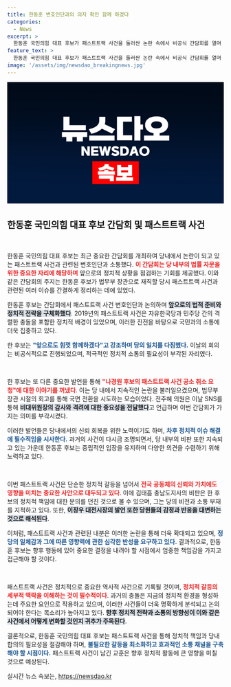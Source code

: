 ```yaml
---
title: 한동훈 변호인단과의 의지 확인 함께 하겠다
categories:
  - News
excerpt: >
  한동훈 국민의힘 대표 후보가 패스트트랙 사건을 둘러싼 논란 속에서 비공식 간담회를 열며 당내 갈등에 불을 붙였다. 나경원 후보의 공소 취소 요청을 폭로한 뒤 소환된 한 후보의 발언이 후폭풍을 낳으며 내부 비판이 거세지고 있다.
feature_text: >
  한동훈 국민의힘 대표 후보가 패스트트랙 사건을 둘러싼 논란 속에서 비공식 간담회를 열며 당내 갈등에 불을 붙였다. 나경원 후보의 공소 취소 요청을 폭로한 뒤 소환된 한 후보의 발언이 후폭풍을 낳으며 내부 비판이 거세지고 있다.
image: '/assets/img/newsdao_breakingnews.jpg'
---
```


<p><img src="/assets/img/newsdao_breakingnews.jpg" alt="pcversion 속보" /></p>

<h2 data-ke-size="size26">한동훈 국민의힘 대표 후보 간담회 및 패스트트랙 사건</h2>

<p data-ke-size="size16">&nbsp;</p>

<p>한동훈 국민의힘 대표 후보는 최근 중요한 간담회를 개최하여 당내에서 논란이 되고 있는 패스트트랙 사건과 관련된 변호인단과 소통했다. <b><span style="color: #ee2323;">이 간담회는 당 내부의 법률 자문을 위한 중요한 자리에 해당하며</span></b> 앞으로의 정치적 상황을 점검하는 기회를 제공했다. 이와 같은 간담회의 주지는 한동훈 후보가 법무부 장관으로 재직할 당시 패스트트랙 사건과 관련된 여러 이슈를 간결하게 정리하는 데에 있었다.</p>

<p>한동훈 후보는 간담회에서 패스트트랙 사건 변호인단과 논의하며 <b><span style="background-color: #21538527;">앞으로의 법적 준비와 정치적 전략을 구체화했다</span></b>. 2019년의 패스트트랙 사건은 자유한국당과 민주당 간의 격렬한 충돌을 포함한 정치적 배경이 있었으며, 이러한 진전을 바탕으로 국민과의 소통에 더욱 집중하고 있다.</p>

<p>한 후보는 <b><span style="color: #1a5490;">"앞으로도 힘껏 함께하겠다"고 강조하며 당의 일치를 다짐했다.</span></b> 이날의 회의는 비공식적으로 진행되었으며, 적극적인 정치적 소통의 필요성이 부각된 자리였다.</p>

<p data-ke-size="size16">&nbsp;</p>

<p>한 후보는 또 다른 중요한 발언을 통해 <b><span style="color: #ee2323;">"나경원 후보의 패스트트랙 사건 공소 취소 요청"에 대한 이야기를 꺼냈다</span></b>. 이는 당 내에서 지속적인 논란을 불러일으켰으며, 법무부 장관 시절의 회고를 통해 국면 전환을 시도하는 모습이었다. 전주혜 의원은 이날 SNS를 통해 <b><span style="background-color: #21538527;">비대위원장의 감사와 격려에 대한 중요성을 전달했다</span></b>고 언급하며 이번 간담회가 가지는 의미를 부각시켰다.</p>

<p>이러한 발언들은 당내에서의 신뢰 회복을 위한 노력이기도 하며, <b><span style="color: #1a5490;">차후 정치적 이슈 해결에 필수적임을 시사한다.</span></b> 과거의 사건이 다시금 조명되면서, 당 내부의 비판 또한 지속되고 있는 가운데 한동훈 후보는 중립적인 입장을 유지하며 다양한 의견을 수렴하기 위해 노력하고 있다.</p>

<p data-ke-size="size16">&nbsp;</p>

<p>이번 패스트트랙 사건은 단순한 정치적 갈등을 넘어서 <b><span style="color: #ee2323;">전국 공동체의 신뢰와 가치에도 영향을 미치는 중요한 사안으로 대두되고 있다</span></b>. 이에 김태흠 충남도지사의 비판은 한 후보의 정치적 책임에 대한 문의를 던진 것으로 볼 수 있으며, 그는 당의 비전과 소통 부재를 지적하고 있다. 또한, <b><span style="background-color: #21538527;">이장우 대전시장의 발언 또한 당원들의 감정과 반응을 대변하는 것으로 해석된다</span></b>.</p>

<p>이처럼, 패스트트랙 사건과 관련된 내분은 이러한 논란을 통해 더욱 확대되고 있으며, <b><span style="color: #1a5490;">정당의 일체감과 그에 따른 영향력에 관한 심각한 반성을 요구하고 있다.</span></b> 결과적으로, 한동훈 후보는 향후 행동에 있어 중요한 결정을 내려야 할 시점에서 엄중한 책임감을 가지고 접근해야 할 것이다.</p>

<p data-ke-size="size16">&nbsp;</p>

<p>패스트트랙 사건은 정치적으로 중요한 역사적 사건으로 기록될 것이며, <b><span style="color: #ee2323;">정치적 갈등의 세부적 맥락을 이해하는 것이 필수적이다</span></b>. 과거의 충돌은 지금의 정치적 환경을 형성하는데 주요한 요인으로 작용하고 있으며, 이러한 사건들이 더욱 명확하게 분석되고 논의되어야 한다는 목소리가 높아지고 있다. <b><span style="background-color: #21538527;">향후 정치적 전략과 소통의 방향성이 이와 같은 사건에서 어떻게 변화할 것인지 귀추가 주목된다</span></b>. </p>

<p>결론적으로, 한동훈 국민의힘 대표 후보는 패스트트랙 사건을 통해 정치적 책임과 당내 합의의 필요성을 절감해야 하며, <b><span style="color: #1a5490;">불필요한 갈등을 최소화하고 효과적인 소통 채널을 구축해야 할 시점이다.</span></b> 패스트트랙 사건이 남긴 교훈은 향후 정치적 활동에 큰 영향을 미칠 것으로 예상된다.</p>
실시간 뉴스 속보는, <a href="https://newsdao.kr" rel="dofollow">https://newsdao.kr</a>


